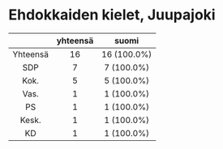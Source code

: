 # Ehdokkaiden kielet, Juupajoki

| |yhteensä|suomi|
|:---:|:---:|:---:|
|Yhteensä|16|16 (100.0%)|
|SDP|7|7 (100.0%)|
|Kok.|5|5 (100.0%)|
|Vas.|1|1 (100.0%)|
|PS|1|1 (100.0%)|
|Kesk.|1|1 (100.0%)|
|KD|1|1 (100.0%)|

